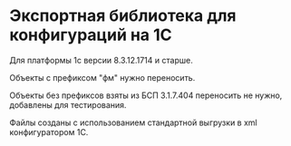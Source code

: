 # Экспортная библиотека для конфигураций на 1С

Для платформы 1с версии 8.3.12.1714 и старше.

Объекты с префиксом "фм" нужно переносить.

Объекты без префиксов взяты из БСП 3.1.7.404 переносить не нужно, добавлены для тестирования.

Файлы созданы с использованием стандартной выгрузки в xml конфигуратором 1С.